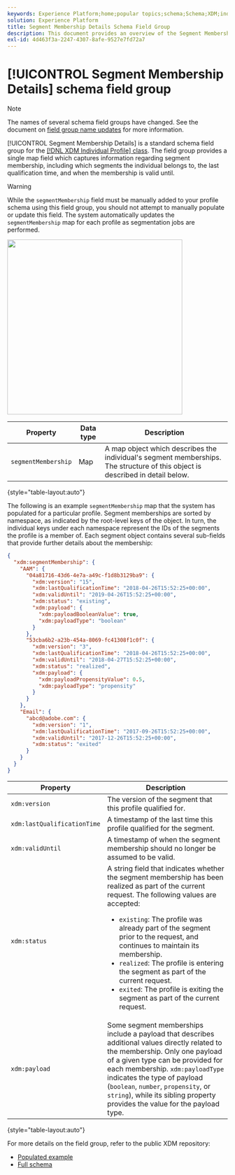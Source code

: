 ```yaml
---
keywords: Experience Platform;home;popular topics;schema;Schema;XDM;individual profile;fields;schemas;Schemas;segment;segmentMembership;segment membership;Schema design;map;Map;
solution: Experience Platform
title: Segment Membership Details Schema Field Group
description: This document provides an overview of the Segment Membership Details schema field group.
exl-id: 4d463f3a-2247-4307-8afe-9527e7fd72a7
---
```


# [!UICONTROL Segment Membership Details] schema field group

>[!NOTE]
>
>The names of several schema field groups have changed. See the document on [field group name updates](../name-updates.md) for more information.

[!UICONTROL Segment Membership Details] is a standard schema field group for the [[!DNL XDM Individual Profile] class](../../classes/individual-profile.md). The field group provides a single map field which captures information regarding segment membership, including which segments the individual belongs to, the last qualification time, and when the membership is valid until.

>[!WARNING]
>
>While the `segmentMembership` field must be manually added to your profile schema using this field group, you should not attempt to manually populate or update this field. The system automatically updates the `segmentMembership` map for each profile as segmentation jobs are performed.

<img src='../../images/data-types/profile-segmentation.png' width=400 /><br />

| Property | Data type | Description |
| --- | --- | --- |
| `segmentMembership` | Map | A map object which describes the individual's segment memberships. The structure of this object is described in detail below. |

{style="table-layout:auto"}

The following is an example `segmentMembership` map that the system has populated for a particular profile. Segment memberships are sorted by namespace, as indicated by the root-level keys of the object. In turn, the individual keys under each namespace represent the IDs of the segments the profile is a member of. Each segment object contains several sub-fields that provide further details about the membership:

```json
{
  "xdm:segmentMembership": {
    "AAM": {
      "04a81716-43d6-4e7a-a49c-f1d8b3129ba9": {
        "xdm:version": "15",
        "xdm:lastQualificationTime": "2018-04-26T15:52:25+00:00",
        "xdm:validUntil": "2019-04-26T15:52:25+00:00",
        "xdm:status": "existing",
        "xdm:payload": {
          "xdm:payloadBooleanValue": true,
          "xdm:payloadType": "boolean"
        }
      },
      "53cba6b2-a23b-454a-8069-fc41308f1c0f": {
        "xdm:version": "3",
        "xdm:lastQualificationTime": "2018-04-26T15:52:25+00:00",
        "xdm:validUntil": "2018-04-27T15:52:25+00:00",
        "xdm:status": "realized",
        "xdm:payload": {
          "xdm:payloadPropensityValue": 0.5,
          "xdm:payloadType": "propensity"
        }
      }
    },
    "Email": {
      "abcd@adobe.com": {
        "xdm:version": "1",
        "xdm:lastQualificationTime": "2017-09-26T15:52:25+00:00",
        "xdm:validUntil": "2017-12-26T15:52:25+00:00",
        "xdm:status": "exited"
      }
    }
  }
}
```

| Property | Description |
| --- | --- |
| `xdm:version` | The version of the segment that this profile qualified for. |
| `xdm:lastQualificationTime` | A timestamp of the last time this profile qualified for the segment. |
| `xdm:validUntil` | A timestamp of when the segment membership should no longer be assumed to be valid. |
| `xdm:status` | A string field that indicates whether the segment membership has been realized as part of the current request. The following values are accepted: <ul><li>`existing`: The profile was already part of the segment prior to the request, and continues to maintain its membership.</li><li>`realized`: The profile is entering the segment as part of the current request.</li><li>`exited`: The profile is exiting the segment as part of the current request.</li></ul> |
| `xdm:payload` | Some segment memberships include a payload that describes additional values directly related to the membership. Only one payload of a given type can be provided for each membership. `xdm:payloadType` indicates the type of payload (`boolean`, `number`, `propensity`, or `string`), while its sibling property provides the value for the payload type. |

{style="table-layout:auto"}

For more details on the field group, refer to the public XDM repository:

* [Populated example](https://github.com/adobe/xdm/blob/master/components/fieldgroups/profile/profile-personal-details.example.1.json)
* [Full schema](https://github.com/adobe/xdm/blob/master/components/fieldgroups/profile/profile-personal-details.schema.json)
